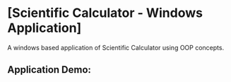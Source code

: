 
# [Scientific Calculator - Windows Application]
A windows based application of Scientific Calculator using OOP concepts.

## Application Demo:
